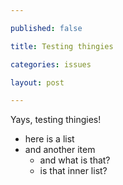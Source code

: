 ```yaml
---

published: false

title: Testing thingies

categories: issues

layout: post

---
```


Yays, testing thingies!

- here is a list
- and another item
    - and what is that?
    - is that inner list?
